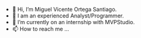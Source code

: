 - 👋 Hi, I’m Miguel Vicente Ortega Santiago.
- 👀 I am an experienced Analyst/Programmer.
- 🌱 I’m currently on an internship with MVPStudio.
- 📫 How to reach me ...

<!---
migscay/migscay is a ✨ special ✨ repository because its `README.md` (this file) appears on your GitHub profile.
You can click the Preview link to take a look at your changes.
--->
